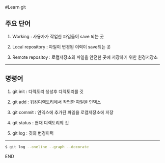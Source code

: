 #Learn git

## 주요 단어

1.  Working 		: 사용자가 작업한 파일들이 save 되는 곳

2.  Local repository 	: 파일이 변경된 이력이 save되는 곳

3.  Remote repositoy 	: 로컬저장소의 파일을 안전한 곳에 저장하기 위한 원경저장소
***
## 명령어

1. git init 		: 디렉토리 생성후 디렉토리를 깃

2. git add 		: 워킹디렉토리에서 작업한 파일을 인덱스

3. git commit 		: 인덱스에 추가된 파일을 로컬저장소에 저장

4. git status 		: 현재 디렉토리의 깃

5. git log 		: 깃의 변경이력
***
```bash
$ git log --oneline --graph --decorate
```

END
